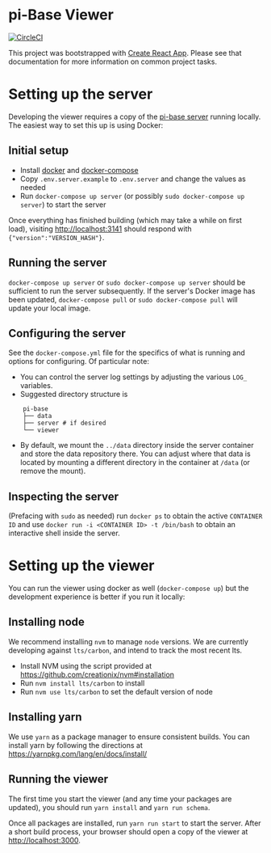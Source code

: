 # pi-Base Viewer

[![CircleCI](https://circleci.com/gh/pi-base/viewer.svg?style=svg)](https://circleci.com/gh/pi-base/viewer)

This project was bootstrapped with [Create React App](https://github.com/facebookincubator/create-react-app). Please see that documentation for more information on common project tasks.


# Setting up the server

Developing the viewer requires a copy of the
[pi-base server](https://github.com/pi-base/server) running locally.
The easiest way to set this up is using Docker:

## Initial setup

* Install [docker](https://docs.docker.com/engine/installation/) and
  [docker-compose](https://docs.docker.com/compose/install/)
* Copy `.env.server.example` to `.env.server` and change the values
  as needed
* Run `docker-compose up server`
  (or possibly `sudo docker-compose up server`) to start the server

Once everything has finished building (which may take a while on first load),
visiting <http://localhost:3141> should respond with
`{"version":"VERSION_HASH"}`.

## Running the server

`docker-compose up server` or `sudo docker-compose up server`
should be sufficient to run the server subsequently. If the server's
Docker image has been updated, `docker-compose pull` or
`sudo docker-compose pull` will update your local image.

## Configuring the server

See the `docker-compose.yml` file for the specifics of what is running and options for configuring. Of particular note:

* You can control the server log settings by adjusting the various `LOG_` variables.
* Suggested directory structure is

```
    pi-base
    ├── data
    ├── server # if desired
    └── viewer
```

* By default, we mount the `../data` directory inside the server container and store the data repository there. You can adjust where that data is located by mounting a different directory in the container at `/data` (or remove the mount).

## Inspecting the server

(Prefacing with `sudo` as needed) run
`docker ps` to obtain the active `CONTAINER ID` and use
`docker run -i <CONTAINER ID> -t /bin/bash` to obtain an interactive
shell inside the server.


# Setting up the viewer

You can run the viewer using docker as well (`docker-compose up`) but the
development experience is better if you run it locally:

## Installing node

We recommend installing `nvm` to manage `node` versions. We are currently developing against `lts/carbon`, and intend to track the most recent lts.

* Install NVM using the script provided at https://github.com/creationix/nvm#installation
* Run `nvm install lts/carbon` to install
* Run `nvm use lts/carbon` to set the default version of node

## Installing yarn

We use `yarn` as a package manager to ensure consistent builds. You can install
yarn by following the directions at https://yarnpkg.com/lang/en/docs/install/

## Running the viewer

The first time you start the viewer (and any time your packages are updated),
you should run `yarn install` and `yarn run schema`.

Once all packages are installed, run `yarn run start` to start the server.
After a short build process, your browser should open a copy of the viewer
at <http://localhost:3000>.
